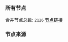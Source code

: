 ### 所有节点
合并节点总数: `2126`
[节点链接](https://raw.githubusercontent.com/rzhy1/11/master/sub/sub_merge_base64.txt)

### 节点来源